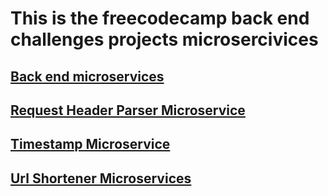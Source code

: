 # This is the freecodecamp back end challenges projects microsercivices

## [Back end microservices](https://back-end-microservices.herokuapp.com/)

## [Request Header Parser Microservice](https://back-end-microservices.herokuapp.com/headerparser)

## [Timestamp Microservice](https://back-end-microservices.herokuapp.com/timestamp)

## [Url Shortener Microservices](https://back-end-microservices.herokuapp.com/urlshortener)
